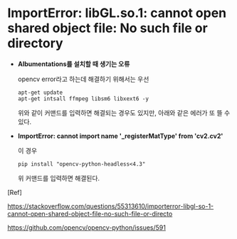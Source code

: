 # ImportError: libGL.so.1: cannot open shared object file: No such file or directory

- **Albumentations를 설치할 때 생기는 오류** 

  opencv error라고 하는데 해결하기 위해서는 우선

  ```
  apt-get update
  apt-get intsall ffmpeg libsm6 libxext6 -y
  ```

  위와 같이 커맨드를 입력하면 해결되는 경우도 있지만, 아래와 같은 에러가 또 뜰 수 있다. 

- **ImportError: cannot import name '_registerMatType' from 'cv2.cv2'**

  이 경우

  ```
  pip install "opencv-python-headless<4.3"
  ```

  위 커맨드를 입력하면 해결된다. 

[Ref]

https://stackoverflow.com/questions/55313610/importerror-libgl-so-1-cannot-open-shared-object-file-no-such-file-or-directo

https://github.com/opencv/opencv-python/issues/591